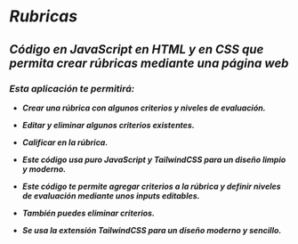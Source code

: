 # **_Rubricas_**

## **_Código en JavaScript en HTML y en CSS que permita crear rúbricas mediante una página web_**

### **_Esta aplicación te permitirá:_**

- **_Crear una rúbrica con algunos criterios y niveles de evaluación._**
  
- **_Editar y eliminar algunos criterios existentes._**

- **_Calificar en la rúbrica._**
  
- **_Este código usa puro JavaScript y TailwindCSS para un diseño limpio y moderno._**

- **_Este código te permite agregar criterios a la rúbrica y definir niveles de evaluación mediante unos inputs editables._**
  
- **_También puedes eliminar criterios._**
  
- **_Se usa la extensión TailwindCSS para un diseño moderno y sencillo._**
